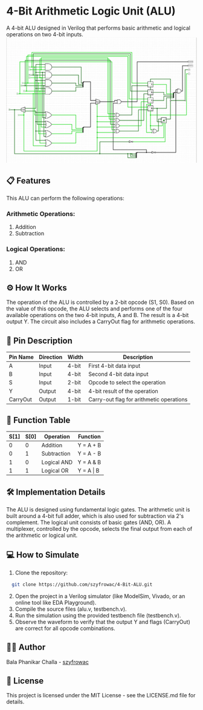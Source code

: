 # **4-Bit Arithmetic Logic Unit (ALU)**
A 4-bit ALU designed in Verilog that performs basic arithmetic and logical operations on two 4-bit inputs.
![4 Bit ALU](https://github.com/szyfrowac/4-Bit-ALU/blob/main/4-Bit-ALU.png)

## 📋 Features
This ALU can perform the following operations:

### Arithmetic Operations:
1. Addition
2. Subtraction

### Logical Operations:

1. AND
2. OR

## ⚙️ How It Works
The operation of the ALU is controlled by a 2-bit opcode (S1, S0). Based on the value of this opcode, the ALU selects and performs one of the four available operations on the two 4-bit inputs, A and B. The result is a 4-bit output Y. The circuit also includes a CarryOut flag for arithmetic operations.

## 📌 Pin Description
| Pin Name  | Direction | Width | Description                                |
|-----------|-----------|-------|--------------------------------------------|
| A         | Input     | 4-bit | First 4-bit data input                     |
| B         | Input     | 4-bit | Second 4-bit data input                    |
| S         | Input     | 2-bit | Opcode to select the operation              |
| Y         | Output    | 4-bit | 4-bit result of the operation              |
| CarryOut  | Output    | 1-bit | Carry-out flag for arithmetic operations   |

## 🧮 Function Table
| S[1] | S[0] | Operation     | Function     |
|------|------|---------------|--------------|
| 0    | 0    | Addition      | Y = A + B    |
| 0    | 1    | Subtraction   | Y = A - B    |
| 1    | 0    | Logical AND   | Y = A & B    |
| 1    | 1    | Logical OR    | Y = A \| B   |

## 🛠️ Implementation Details
The ALU is designed using fundamental logic gates. The arithmetic unit is built around a 4-bit full adder, which is also used for subtraction via 2's complement. The logical unit consists of basic gates (AND, OR). A multiplexer, controlled by the opcode, selects the final output from each of the arithmetic or logical unit.

## 💻 How to Simulate
1. Clone the repository:

```bash
  git clone https://github.com/szyfrowac/4-Bit-ALU.git
```

2. Open the project in a Verilog simulator (like ModelSim, Vivado, or an online tool like EDA Playground).
3. Compile the source files (alu.v, testbench.v).
4. Run the simulation using the provided testbench file (testbench.v).
5. Observe the waveform to verify that the output Y and flags (CarryOut) are correct for all opcode combinations.

## 🧑‍💻 Author
Bala Phanikar Challa - [szyfrowac](https://github.com/szyfrowac/)

## 📄 License
This project is licensed under the MIT License - see the LICENSE.md file for details.
